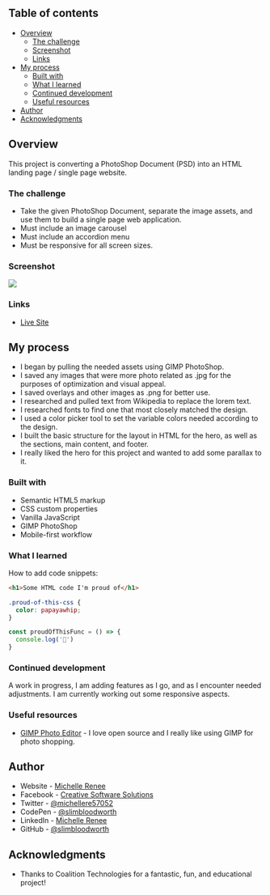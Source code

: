 ## Table of contents

- [Overview](#overview)
  - [The challenge](#the-challenge)
  - [Screenshot](#screenshot)
  - [Links](#links)
- [My process](#my-process)
  - [Built with](#built-with)
  - [What I learned](#what-i-learned)
  - [Continued development](#continued-development)
  - [Useful resources](#useful-resources)
- [Author](#author)
- [Acknowledgments](#acknowledgments)

## Overview

This project is converting a PhotoShop Document (PSD) into an HTML landing page / single page website.

### The challenge

- Take the given PhotoShop Document, separate the image assets, and use them to build a single page web application.
- Must include an image carousel
- Must include an accordion menu
- Must be responsive for all screen sizes.

### Screenshot

![](./screenshot.jpg)



### Links

- [Live Site](https://slimbloodworth.github.io/PSD_to_Website/)

## My process

- I began by pulling the needed assets using GIMP PhotoShop.
- I saved any images that were more photo related as .jpg for the purposes of optimization and visual appeal.
- I saved overlays and other images as .png for better use.
- I researched and pulled text from Wikipedia to replace the lorem text.
- I researched fonts to find one that most closely matched the design.
- I used a color picker tool to set the variable colors needed according to the design.
- I built the basic structure for the layout in HTML for the hero, as well as the sections, main content, and footer.
- I really liked the hero for this project and wanted to add some parallax to it.

### Built with

- Semantic HTML5 markup
- CSS custom properties
- Vanilla JavaScript
- GIMP PhotoShop
- Mobile-first workflow

### What I learned

How to add code snippets:

```html
<h1>Some HTML code I'm proud of</h1>
```
```css
.proud-of-this-css {
  color: papayawhip;
}
```
```js
const proudOfThisFunc = () => {
  console.log('🎉')
}
```

### Continued development

A work in progress, I am adding features as I go, and as I encounter needed adjustments.
I am currently working out some responsive aspects.

### Useful resources

- [GIMP Photo Editor](https://www.gimp.org/) - I love open source and I really like using GIMP for photo shopping.

## Author

- Website - [Michelle Renee](https://michellerenee.dev)
- Facebook - [Creative Software Solutions](https://www.facebook.com/profile.php?id=100073842390690)
- Twitter - [@michellere57052](https://twitter.com/michellere57052)
- CodePen - [@slimbloodworth](https://codepen.io/slimbloodworth)
- LinkedIn - [Michelle Renee](https://www.linkedin.com/in/michelle-renee-99b455187/)
- GitHub - [@slimbloodworth](https://github.com/SlimBloodworth)

## Acknowledgments

- Thanks to Coalition Technologies for a fantastic, fun, and educational project!
